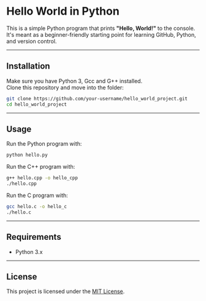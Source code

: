 # Hello World in Python

This is a simple Python program that prints **"Hello, World!"** to the console.  
It's meant as a beginner-friendly starting point for learning GitHub, Python, and version control.

---

## Installation

Make sure you have Python 3, Gcc and G++ installed.  
Clone this repository and move into the folder:

```bash
git clone https://github.com/your-username/hello_world_project.git
cd hello_world_project
```

---

## Usage

Run the Python program with:

```bash
python hello.py
```
Run the C++ program with:
```bash
g++ hello.cpp -o hello_cpp
./hello.cpp
```
Run the C program with:
```bash
gcc hello.c -o hello_c
./hello.c
```

---

## Requirements
- Python 3.x

---

## License
This project is licensed under the [MIT License](LICENSE).
